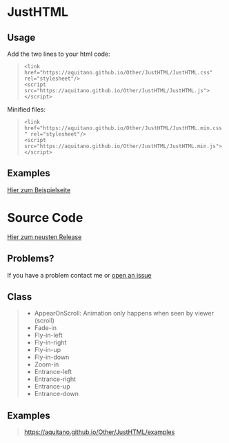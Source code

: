 # JustHTML

## **Usage** 
Add the two lines to your html code: <br />
  >`<link href="https://aquitano.github.io/Other/JustHTML/JustHTML.css" rel="stylesheet"/>` <br />
  >`<script src="https://aquitano.github.io/Other/JustHTML/JustHTML.js"></script>` <br />

Minified files: <br />
  >`<link href="https://aquitano.github.io/Other/JustHTML/JustHTML.min.css" rel="stylesheet"/>` <br />
  >`<script src="https://aquitano.github.io/Other/JustHTML/JustHTML.min.js"></script>`

## **Examples** 
<a href="https://aquitano.github.io/Other/JustHTML/examples">Hier zum Beispielseite</a>

# **Source Code**
<a href="https://github.com/Aquitano/JustHTML/releases">Hier zum neusten Release</a>

## **Problems?** 
If you have a problem contact me or <a href="https://github.com/Aquitano/JustHTML/issues">open an issue</a>

## **Class**

> - AppearOnScroll: Animation only happens when seen by viewer (scroll) <br />
> - Fade-in <br />
> - Fly-in-left <br />
> - Fly-in-right <br />
> - Fly-in-up <br />
> - Fly-in-down <br />
> - Zoom-in <br />
> - Entrance-left <br />
> - Entrance-right <br />
> - Entrance-up <br />
> - Entrance-down <br />

## **Examples**
> https://aquitano.github.io/Other/JustHTML/examples